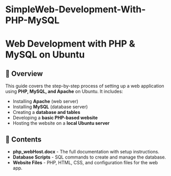 # SimpleWeb-Development-With-PHP-MySQL

# Web Development with PHP & MySQL on Ubuntu  

## 📌 Overview  
This guide covers the step-by-step process of setting up a web application using **PHP, MySQL, and Apache** on Ubuntu. It includes:  
- Installing **Apache** (web server)  
- Installing **MySQL** (database server)  
- Creating a **database and tables**  
- Developing a **basic PHP-based website**  
- Hosting the website on a **local Ubuntu server**  

## 📂 Contents  
- **php_webHost.docx** - The full documentation with setup instructions.  
- **Database Scripts** - SQL commands to create and manage the database.  
- **Website Files** - PHP, HTML, CSS, and configuration files for the web app.
